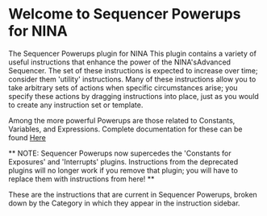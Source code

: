 # Welcome to Sequencer Powerups for NINA

The Sequencer Powerups plugin for NINA This plugin contains a variety of useful instructions that enhance the power of the NINA'sAdvanced Sequencer.  The set of these instructions is expected to increase over time; consider them 'utility' instructions.  Many of these instructions allow you to take arbitrary sets of actions when specific circumstances arise; you specify these actions by dragging instructions into place, just as you would to create any instruction set or template.

Among the more powerful Powerups are those related to Constants, Variables, and Expressions.  Complete documentation for these can be found [Here](https://bitbucket.org/zorkmid/nina.plugin.when/downloads/Constants-Variables.rtf)

** NOTE: Sequencer Powerups now supercedes the 'Constants for Exposures' and 'Interrupts' plugins.  Instructions from the deprecated plugins will no longer work if you remove that plugin; you will have to replace them with instructions from here! **

These are the instructions that are current in Sequencer Powerups, broken down by the Category in which they appear in the instruction sidebar.

